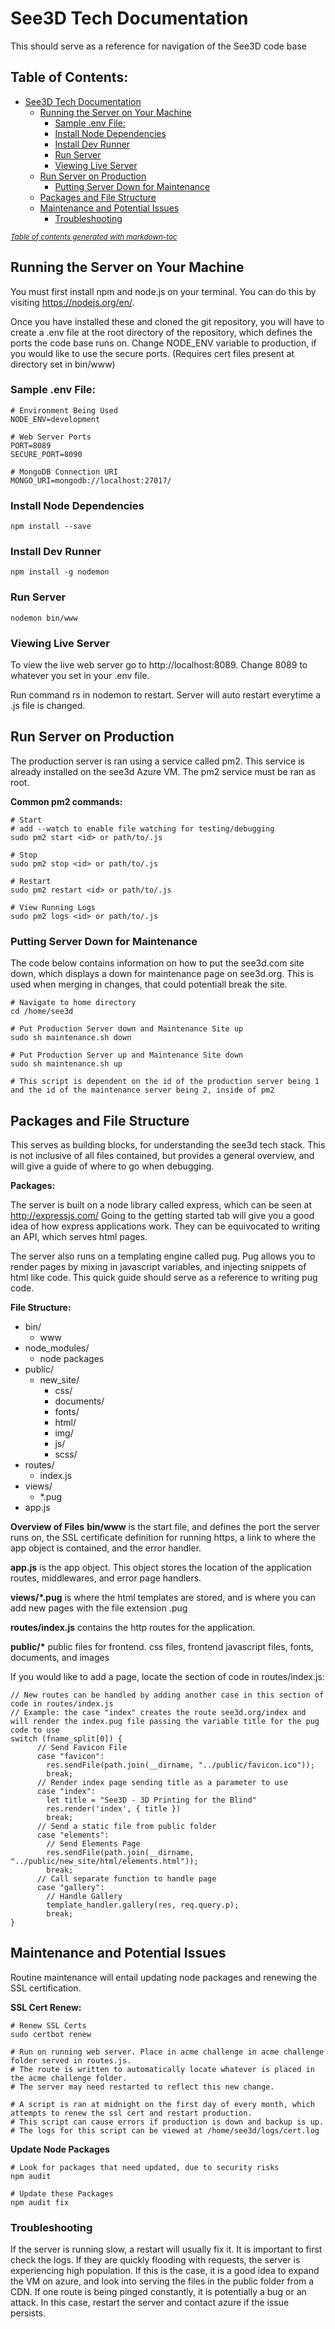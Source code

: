 # See3D Tech Documentation
This should serve as a reference for navigation of the See3D code base

## Table of Contents:
- [See3D Tech Documentation](#see3d-tech-documentation)
  * [Running the Server on Your Machine](#running-the-server-on-your-machine)
    + [Sample .env File:](#sample-env-file-)
    + [Install Node Dependencies](#install-node-dependencies)
    + [Install Dev Runner](#install-dev-runner)
    + [Run Server](#run-server)
    + [Viewing Live Server](#viewing-live-server)
  * [Run Server on Production](#run-server-on-production)
    + [Putting Server Down for Maintenance](#putting-server-down-for-maintenance)
  * [Packages and File Structure](#packages-and-file-structure)
  * [Maintenance and Potential Issues](#maintenance-and-potential-issues)
    + [Troubleshooting](#troubleshooting)

<small><i><a href='http://ecotrust-canada.github.io/markdown-toc/'>Table of contents generated with markdown-toc</a></i></small>


## Running the Server on Your Machine
You must first install npm and node.js on your terminal. You can do this by visiting https://nodejs.org/en/.

Once you have installed these and cloned the git repository, you will have to create a .env file at the root directory of the repository, which defines the ports the code base runs on. Change NODE_ENV variable to production, if you would like to use the secure ports. (Requires cert files present at directory set in bin/www)

### Sample .env File:
```
# Environment Being Used
NODE_ENV=development

# Web Server Ports
PORT=8089
SECURE_PORT=8090

# MongoDB Connection URI
MONGO_URI=mongodb://localhost:27017/
```

### Install Node Dependencies
```
npm install --save
```

### Install Dev Runner
```
npm install -g nodemon
```

### Run Server
```
nodemon bin/www
```

### Viewing Live Server

To view the live web server go to http://localhost:8089. Change 8089 to whatever you set in your .env file.

Run command rs in nodemon to restart. Server will auto restart everytime a .js file is changed.

## Run Server on Production

The production server is ran using a service called pm2. This service is already installed on the see3d Azure VM. The pm2 service must be ran as root.

**Common pm2 commands:**
```
# Start
# add --watch to enable file watching for testing/debugging
sudo pm2 start <id> or path/to/.js

# Stop
sudo pm2 stop <id> or path/to/.js

# Restart
sudo pm2 restart <id> or path/to/.js

# View Running Logs
sudo pm2 logs <id> or path/to/.js
```

### Putting Server Down for Maintenance
The code below contains information on how to put the see3d.com site down, which displays a down for maintenance page on see3d.org. This is used when merging in changes, that could potentiall break the site.
```
# Navigate to home directory
cd /home/see3d

# Put Production Server down and Maintenance Site up
sudo sh maintenance.sh down

# Put Production Server up and Maintenance Site down
sudo sh maintenance.sh up

# This script is dependent on the id of the production server being 1 and the id of the maintenance server being 2, inside of pm2
```


## Packages and File Structure

This serves as building blocks, for understanding the see3d tech stack. This is not inclusive of all files contained, but provides a general overview, and will give a guide of where to go when debugging.

**Packages:**

The server is built on a node library called express, which can be seen at http://expressjs.com/
Going to the getting started tab will give you a good idea of how express applications work. They can be equivocated to writing an API, which serves html pages.

The server also runs on a templating engine called pug. Pug allows you to render pages by mixing in javascript variables, and injecting snippets of html like code. This quick guide should serve as a reference to writing pug code.

**File Structure:**
- bin/
	- www
- node_modules/
	- node packages
- public/
	- new_site/
		- css/
		- documents/
		- fonts/
		- html/
		- img/
		- js/
		- scss/
- routes/
	- index.js
- views/
	- *.pug
- app.js

**Overview of Files**
**bin/www** is the start file, and defines the port the server runs on, the SSL certificate definition for running https, a link to where the app object is contained, and the error handler.

**app.js** is the app object. This object stores the location of the application routes, middlewares, and error page handlers.

**views/*.pug** is where the html templates are stored, and is where you can add new pages with the file extension .pug

**routes/index.js** contains the http routes for the application. 

**public/\*** public files for frontend. css files, frontend javascript files, fonts, documents, and images

If you would like to add a page, locate the section of code in routes/index.js:
```
// New routes can be handled by adding another case in this section of code in routes/index.js
// Example: the case "index" creates the route see3d.org/index and will render the index.pug file passing the variable title for the pug code to use
switch (fname_split[0]) {
      // Send Favicon File
      case "favicon":
        res.sendFile(path.join(__dirname, "../public/favicon.ico"));
        break;
	  // Render index page sending title as a parameter to use
      case "index":
        let title = "See3D - 3D Printing for the Blind"
        res.render('index', { title })
        break;
	  // Send a static file from public folder
      case "elements":
        // Send Elements Page
        res.sendFile(path.join(__dirname, "../public/new_site/html/elements.html"));
        break;
	  // Call separate function to handle page
      case "gallery":
        // Handle Gallery
        template_handler.gallery(res, req.query.p);
        break;
}
```

## Maintenance and Potential Issues

Routine maintenance will entail updating node packages and renewing the SSL certification.

**SSL Cert Renew:**
```
# Renew SSL Certs
sudo certbot renew

# Run on running web server. Place in acme challenge in acme challenge folder served in routes.js.
# The route is written to automatically locate whatever is placed in the acme challenge folder.
# The server may need restarted to reflect this new change.

# A script is ran at midnight on the first day of every month, which attempts to renew the ssl cert and restart production.
# This script can cause errors if production is down and backup is up.
# The logs for this script can be viewed at /home/see3d/logs/cert.log
```

**Update Node Packages**
```
# Look for packages that need updated, due to security risks
npm audit

# Update these Packages
npm audit fix
```

### Troubleshooting
If the server is running slow, a restart will usually fix it. It is important to first check the logs. If they are quickly flooding with requests, the server is experiencing high population. If this is the case, it is a good idea to expand the VM on azure, and look into serving the files in the public folder from a CDN. If one route is being pinged constantly, it is potentially a bug or an attack. In this case, restart the server and contact azure if the issue persists.
